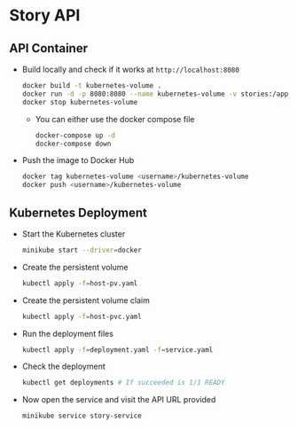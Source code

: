 # Story API

## API Container

- Build locally and check if it works at `http://localhost:8080`

  ```bash
  docker build -t kubernetes-volume .
  docker run -d -p 8080:8080 --name kubernetes-volume -v stories:/app/story --rm kubernetes-volume
  docker stop kubernetes-volume
  ```

  - You can either use the docker compose file
    ```bash
    docker-compose up -d
    docker-compose down
    ```

- Push the image to Docker Hub
  ```bash
  docker tag kubernetes-volume <username>/kubernetes-volume
  docker push <username>/kubernetes-volume
  ```

## Kubernetes Deployment

- Start the Kubernetes cluster
  ```bash
  minikube start --driver=docker
  ```
- Create the persistent volume
  ```bash
  kubectl apply -f=host-pv.yaml
  ```
- Create the persistent volume claim
  ```bash
  kubectl apply -f=host-pvc.yaml
  ```
- Run the deployment files
  ```bash
  kubectl apply -f=deployment.yaml -f=service.yaml
  ```
- Check the deployment
  ```bash
  kubectl get deployments # If succeeded is 1/1 READY
  ```
- Now open the service and visit the API URL provided
  ```bash
  minikube service story-service
  ```
